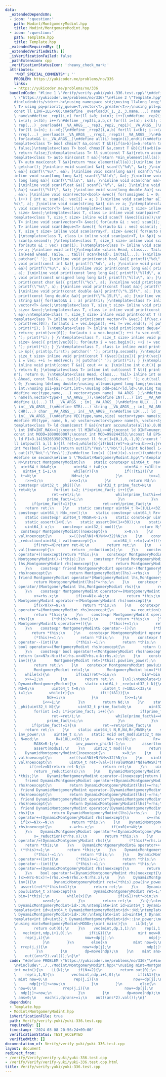 ```yaml
---
data:
  _extendedDependsOn:
  - icon: ':question:'
    path: Modint/MontgomeryModint.hpp
    title: Modint/MontgomeryModint.hpp
  - icon: ':question:'
    path: Template.hpp
    title: Template.hpp
  _extendedRequiredBy: []
  _extendedVerifiedWith: []
  _isVerificationFailed: false
  _pathExtension: cpp
  _verificationStatusIcon: ':heavy_check_mark:'
  attributes:
    '*NOT_SPECIAL_COMMENTS*': ''
    PROBLEM: https://yukicoder.me/problems/no/336
    links:
    - https://yukicoder.me/problems/no/336
  bundledCode: "#line 1 \"Verify/verify-yuki/yuki-336.test.cpp\"\n#define PROBLEM\
    \ \"https://yukicoder.me/problems/no/336\"\n#line 2 \"Template.hpp\"\n//https://tatyam.hatenablog.com/entry/2019/12/15/003634\n\
    #include<bits/stdc++.h>\nusing namespace std;\nusing ll=long long;\ntemplate<class\
    \ T> using pq=priority_queue<T,vector<T>,greater<T>>;\nusing pll=pair<ll,ll>;\n\
    const ll LINF=1LL<<60;\n#define _overload3(_1,_2,_3,name,...) name\n#define _overload4(_1,_2,_3,_4,name,...)\
    \ name\n#define _rep1(i,n) for(ll i=0; i<(n); i++)\n#define _rep2(i,a,b) for(ll\
    \ i=(a); i<(b); i++)\n#define _rep3(i,a,b,c) for(ll i=(a); i<(b); i+=(c))\n#define\
    \ rep(...) _overload4(__VA_ARGS__,_rep3,_rep2,_rep1)(__VA_ARGS__)\n#define _rrep1(i,n)\
    \ for(ll i=(n); i-->0;)\n#define _rrep2(i,a,b) for(ll i=(b); i-->(a);)\n#define\
    \ rrep(...) _overload3(__VA_ARGS__,_rrep2,_rrep1)(__VA_ARGS__)\n#define each(i,...)\
    \ for(auto&& i:__VA_ARGS__)\n#define all(i) begin(i),end(i)\n#define rall(i) rbegin(i),rend(i)\n\
    template<class T> bool chmin(T &a,const T &b){if(a>b){a=b;return true;}else return\
    \ false;}\ntemplate<class T> bool chmax(T &a,const T &b){if(a<b){a=b;return true;}else\
    \ return false;}\ntemplate<class T> ll sum(const T &a){return accumulate(all(a),0LL);}\n\
    template<class T> auto min(const T &a){return *min_element(all(a));}\ntemplate<class\
    \ T> auto max(const T &a){return *max_element(all(a));}\ninline int scan(){ return\
    \ getchar(); }\ninline void scan(int &a){ scanf(\"%d\", &a); }\ninline void scan(unsigned\
    \ &a){ scanf(\"%u\", &a); }\ninline void scan(long &a){ scanf(\"%ld\", &a); }\n\
    inline void scan(long long &a){ scanf(\"%lld\", &a); }\ninline void scan(unsigned\
    \ long long &a){ scanf(\"%llu\", &a); }\ninline void scan(char &a){ cin >> a;\
    \ }\ninline void scan(float &a){ scanf(\"%f\", &a); }\ninline void scan(double\
    \ &a){ scanf(\"%lf\", &a); }\ninline void scan(long double &a){ scanf(\"%Lf\"\
    , &a); }\ninline void scan(vector<bool> &vec){ for(unsigned i = 0; i < vec.size();\
    \ i++) { int a; scan(a); vec[i] = a; } }\ninline void scan(char a[]){ scanf(\"\
    %s\", a); }\ninline void scan(string &a){ cin >> a; }\ntemplate<class T> inline\
    \ void scan(vector<T> &vec);\ntemplate<class T, size_t size> inline void scan(array<T,\
    \ size> &vec);\ntemplate<class T, class L> inline void scan(pair<T, L> &p);\n\
    template<class T, size_t size> inline void scan(T (&vec)[size]);\ntemplate<class\
    \ T> inline void scan(vector<T> &vec){ for(auto &i : vec) scan(i); }\ntemplate<class\
    \ T> inline void scan(deque<T> &vec){ for(auto &i : vec) scan(i); }\ntemplate<class\
    \ T, size_t size> inline void scan(array<T, size> &vec){ for(auto &i : vec) scan(i);\
    \ }\ntemplate<class T, class L> inline void scan(pair<T, L> &p){ scan(p.first);\
    \ scan(p.second); }\ntemplate<class T, size_t size> inline void scan(T (&vec)[size]){\
    \ for(auto &i : vec) scan(i); }\ntemplate<class T> inline void scan(T &a){ cin\
    \ >> a; }\ninline void in(){}\ntemplate <class Head, class... Tail> inline void\
    \ in(Head &head, Tail&... tail){ scan(head); in(tail...); }\ninline void print(){\
    \ putchar(' '); }\ninline void print(const bool &a){ printf(\"%d\", a); }\ninline\
    \ void print(const int &a){ printf(\"%d\", a); }\ninline void print(const unsigned\
    \ &a){ printf(\"%u\", a); }\ninline void print(const long &a){ printf(\"%ld\"\
    , a); }\ninline void print(const long long &a){ printf(\"%lld\", a); }\ninline\
    \ void print(const unsigned long long &a){ printf(\"%llu\", a); }\ninline void\
    \ print(const char &a){ printf(\"%c\", a); }\ninline void print(const char a[]){\
    \ printf(\"%s\", a); }\ninline void print(const float &a){ printf(\"%.15f\", a);\
    \ }\ninline void print(const double &a){ printf(\"%.15f\", a); }\ninline void\
    \ print(const long double &a){ printf(\"%.15Lf\", a); }\ninline void print(const\
    \ string &a){ for(auto&& i : a) print(i); }\ntemplate<class T> inline void print(const\
    \ vector<T> &vec);\ntemplate<class T, size_t size> inline void print(const array<T,\
    \ size> &vec);\ntemplate<class T, class L> inline void print(const pair<T, L>\
    \ &p);\ntemplate<class T, size_t size> inline void print(const T (&vec)[size]);\n\
    template<class T> inline void print(const vector<T> &vec){ if(vec.empty()) return;\
    \ print(vec[0]); for(auto i = vec.begin(); ++i != vec.end(); ){ putchar(' ');\
    \ print(*i); } }\ntemplate<class T> inline void print(const deque<T> &vec){ if(vec.empty())\
    \ return; print(vec[0]); for(auto i = vec.begin(); ++i != vec.end(); ){ putchar('\
    \ '); print(*i); } }\ntemplate<class T, size_t size> inline void print(const array<T,\
    \ size> &vec){ print(vec[0]); for(auto i = vec.begin(); ++i != vec.end(); ){ putchar('\
    \ '); print(*i); } }\ntemplate<class T, class L> inline void print(const pair<T,\
    \ L> &p){ print(p.first); putchar(' '); print(p.second); }\ntemplate<class T,\
    \ size_t size> inline void print(const T (&vec)[size]){ print(vec[0]); for(auto\
    \ i = vec; ++i != end(vec); ){ putchar(' '); print(*i); } }\ntemplate<class T>\
    \ inline void print(const T &a){ cout << a; }\ninline int out(){ putchar('\\n');\
    \ return 0; }\ntemplate<class T> inline int out(const T &t){ print(t); putchar('\\\
    n'); return 0; }\ntemplate<class Head, class... Tail> inline int out(const Head\
    \ &head, const Tail&... tail){ print(head); putchar(' '); out(tail...); return\
    \ 0; }\nusing ld=long double;\nusing ull=unsigned long long;\nusing uint=unsigned\
    \ int;\nusing pii=pair<int,int>;\nusing pdd=pair<ld,ld>;\nusing tuplis=array<ll,3>;\n\
    #define vec(type,name,...) vector<type> name(__VA_ARGS__);\n#define vv(type,name,h,...)vector<vector<type>>\
    \ name(h,vector<type>(__VA_ARGS__));\n#define INT(...) int __VA_ARGS__; in(__VA_ARGS__)\n\
    #define LL(...) ll __VA_ARGS__; in(__VA_ARGS__)\n#define ULL(...) ull __VA_ARGS__;\
    \ in(__VA_ARGS__)\n#define STR(...) string __VA_ARGS__; in(__VA_ARGS__)\n#define\
    \ CHR(...) char __VA_ARGS__; in(__VA_ARGS__)\n#define LD(...) ld __VA_ARGS__;\
    \ in(__VA_ARGS__)\n#define VEC(type,name,size) vector<type> name(size); in(name)\n\
    #define VV(type, name, h, w) vector<vector<type>> name(h, vector<type>(w)); in(name)\n\
    template<class T> ld dsum(const T &a){return accumulate(all(a),0.0L);}\nconst\
    \ int INF=INT_MAX>>1;\nconst ll MINF=1LL<<40;\nconst ld DINF=numeric_limits<ld>::infinity();\n\
    const int MODD=1000000007;\nconst int MOD=998244353;\nconst ld EPS=1e-9;\nconst\
    \ ld PI=3.1415926535897932;\nconst ll four[]={0,1,0,-1,0};\nconst ll eight[]={0,1,1,0,-1,-1,1,-1,0};\n\
    ll intpow(ll a,ll b){ll ret=1;while(b){if(b&1)ret*=a;a*=a;b>>=1;}return ret;}\n\
    int Yes(bool i=true){return out(i?\"Yes\":\"No\");}\nint No(bool i=true){return\
    \ out(i?\"No\":\"Yes\");}\n#define len(x) ((int)(x).size())\n#define fi first\n\
    #define se second\n#line 5 \"Modint/MontgomeryModint.hpp\"\ntemplate<uint32_t\
    \ N>\nstruct MontgomeryModint{\n    static constexpr uint64_t _rev(){\n      \
    \  uint64_t Nd=0;\n        uint64_t t=0;\n        uint64_t r=1ULL<<32;\n     \
    \   uint64_t i=1;\n        while(r){\n            if(!(t&1)){\n              \
    \  t+=N;\n                Nd+=i;\n            }\n            t>>=1;\n        \
    \    r>>=1;\n            i<<=1;\n        }\n        return Nd;\n    }\n    static\
    \ constexpr uint32_t _phi(){\n        uint32_t prime_fact=N;\n        uint32_t\
    \ ret=N;\n        for(int i=2; i*i<prime_fact; i++){\n            if(prime_fact%i==0){\n\
    \                ret-=ret/i;\n                while(prime_fact%i==0){\n      \
    \              prime_fact/=i;\n                }\n            }\n        }\n \
    \       if(prime_fact!=1){\n            ret-=ret/prime_fact;\n        }\n    \
    \    return ret;\n    }\n    static constexpr uint64_t R=(1ULL<<32);\n    static\
    \ constexpr uint64_t Nd=_rev();\n    static constexpr uint64_t Rr=(Nd*N+1)>>32;\n\
    \    static constexpr uint64_t MASK=R-1;\n    static constexpr uint32_t inv_power=_phi()-1;\n\
    \    static_assert(1<N);\n    static_assert(N<(1<<30));\n    static_assert(N&1);\n\
    \    uint64_t x;\n    constexpr uint32_t mod(){\n        return N;\n    }\n  \
    \  constexpr MontgomeryModint()noexcept{\n        x=0;\n    }\n    constexpr MontgomeryModint(int64_t\
    \ val)noexcept{\n        x=(((val%N)+N)%N<<32)%N;\n    }\n    constexpr uint64_t\
    \ _reduction(uint64_t val)noexcept{\n        uint64_t ret=(val+(((val&MASK)*Nd)&MASK)*N)>>32;\n\
    \        if(ret>=N)return ret-N;\n        return ret;\n    }\n    constexpr uint64_t\
    \ val()noexcept{\n        return _reduction(x);\n    }\n    constexpr MontgomeryModint\
    \ operator+()noexcept{return *this;}\n    constexpr MontgomeryModint operator-()noexcept{return\
    \ MontgomeryModint()-(*this);}\n    constexpr friend MontgomeryModint operator+(MontgomeryModint\
    \ lhs,MontgomeryModint rhs)noexcept{\n        return MontgomeryModint(lhs)+=rhs;\n\
    \    }\n    constexpr friend MontgomeryModint operator-(MontgomeryModint lhs,MontgomeryModint\
    \ rhs)noexcept{\n        return MontgomeryModint(lhs)-=rhs;\n    }\n    constexpr\
    \ friend MontgomeryModint operator*(MontgomeryModint lhs,MontgomeryModint rhs)noexcept{\n\
    \        return MontgomeryModint(lhs)*=rhs;\n    }\n    constexpr friend MontgomeryModint\
    \ operator/(MontgomeryModint lhs,MontgomeryModint rhs){\n        return MontgomeryModint(lhs)/=rhs;\n\
    \    }\n    constexpr MontgomeryModint operator+=(MontgomeryModint rhs)noexcept{\n\
    \        x+=rhs.x;\n        if(x>=N)x-=N;\n        return *this;\n    }\n    constexpr\
    \ MontgomeryModint operator-=(MontgomeryModint rhs)noexcept{\n        x-=rhs.x;\n\
    \        if(x<0)x+=N;\n        return *this;\n    }\n    constexpr MontgomeryModint\
    \ operator*=(MontgomeryModint rhs)noexcept{\n        x=_reduction(x*rhs.x);\n\
    \        return *this;\n    }\n    constexpr MontgomeryModint operator/=(MontgomeryModint\
    \ rhs){\n        (*this)*=rhs.inv();\n        return *this;\n    }\n    constexpr\
    \ MontgomeryModint& operator++(){\n        (*this)+=1;\n        return *this;\n\
    \    }\n    constexpr MontgomeryModint& operator--(){\n        (*this)-=1;\n \
    \       return *this;\n    }\n    constexpr MontgomeryModint operator++(int){\n\
    \        (*this)+=1;\n        return *this;\n    }\n    constexpr MontgomeryModint\
    \ operator--(int){\n        (*this)-=1;\n        return *this;\n    }\n    constexpr\
    \ bool operator==(MontgomeryModint rhs)noexcept{\n        return (x>=N?x-N:x)==(rhs.x>=N?rhs.x-N:rhs.x);\n\
    \    }\n    constexpr bool operator!=(MontgomeryModint rhs)noexcept{\n       \
    \ return (x>=N?x-N:x)!=(rhs.x>=N?rhs.x-N:rhs.x);\n    }\n    constexpr MontgomeryModint\
    \ inv(){\n        MontgomeryModint ret=(*this).pow(inv_power);\n        assert(ret*(*this)==1);\n\
    \        return ret;\n    }\n    constexpr MontgomeryModint pow(uint64_t x)noexcept{\n\
    \        MontgomeryModint ret=1;\n        MontgomeryModint bin=(*this);\n    \
    \    while(x){\n            if(x&1)ret*=bin;\n            bin*=bin;\n        \
    \    x>>=1;\n        }\n        return ret;\n    }\n};\ntemplate<int id>\nstruct\
    \ DynamicMontgomeryModint{\n    static uint64_t _rev(uint32_t N){\n        uint64_t\
    \ Nd=0;\n        uint64_t t=0;\n        uint64_t r=1ULL<<32;\n        uint64_t\
    \ i=1;\n        while(r){\n            if(!(t&1)){\n                t+=N;\n  \
    \              Nd+=i;\n            }\n            t>>=1;\n            r>>=1;\n\
    \            i<<=1;\n        }\n        return Nd;\n    }\n    static uint32_t\
    \ _phi(uint32_t N){\n        uint32_t prime_fact=N;\n        uint32_t ret=N;\n\
    \        for(int i=2; i*i<prime_fact; i++){\n            if(prime_fact%i==0){\n\
    \                ret-=ret/i;\n                while(prime_fact%i==0){\n      \
    \              prime_fact/=i;\n                }\n            }\n        }\n \
    \       if(prime_fact!=1){\n            ret-=ret/prime_fact;\n        }\n    \
    \    return ret;\n    }\n    static uint64_t N,R,Nd,Rr,MASK;\n    static uint32_t\
    \ inv_power;\n    uint64_t x;\n    static void set_mod(uint32_t mod){\n      \
    \  N=mod;\n        R=(1ULL<<32);\n        Nd=_rev(N);\n        Rr=(Nd*N+1)>>32;\n\
    \        MASK=R-1;\n        inv_power=_phi(N)-1;\n        assert(mod<(1<<30));\n\
    \        assert(mod&1);\n    }\n    uint32_t mod(){\n        return N;\n    }\n\
    \    DynamicMontgomeryModint()noexcept{\n        x=0;\n    }\n    DynamicMontgomeryModint(int64_t\
    \ val)noexcept{\n        x=(((val%N)+N)%N<<32)%N;\n    }\n    uint64_t _reduction(uint64_t\
    \ val)noexcept{\n        uint64_t ret=(val+(((val&MASK)*Nd)&MASK)*N)>>32;\n  \
    \      if(ret>=N)return ret-N;\n        return ret;\n    }\n    uint64_t val()noexcept{\n\
    \        return _reduction(x);\n    }\n    DynamicMontgomeryModint operator+()noexcept{return\
    \ *this;}\n    DynamicMontgomeryModint operator-()noexcept{return DynamicMontgomeryModint()-(*this);}\n\
    \    friend DynamicMontgomeryModint operator+(DynamicMontgomeryModint lhs,DynamicMontgomeryModint\
    \ rhs)noexcept{\n        return DynamicMontgomeryModint(lhs)+=rhs;\n    }\n  \
    \  friend DynamicMontgomeryModint operator-(DynamicMontgomeryModint lhs,DynamicMontgomeryModint\
    \ rhs)noexcept{\n        return DynamicMontgomeryModint(lhs)-=rhs;\n    }\n  \
    \  friend DynamicMontgomeryModint operator*(DynamicMontgomeryModint lhs,DynamicMontgomeryModint\
    \ rhs)noexcept{\n        return DynamicMontgomeryModint(lhs)*=rhs;\n    }\n  \
    \  friend DynamicMontgomeryModint operator/(DynamicMontgomeryModint lhs,DynamicMontgomeryModint\
    \ rhs){\n        return DynamicMontgomeryModint(lhs)/=rhs;\n    }\n    DynamicMontgomeryModint\
    \ operator+=(DynamicMontgomeryModint rhs)noexcept{\n        x+=rhs.x;\n      \
    \  if(x>=N)x-=N;\n        return *this;\n    }\n    DynamicMontgomeryModint operator-=(DynamicMontgomeryModint\
    \ rhs)noexcept{\n        x-=rhs.x;\n        if(x<0)x+=N;\n        return *this;\n\
    \    }\n    DynamicMontgomeryModint operator*=(DynamicMontgomeryModint rhs)noexcept{\n\
    \        x=_reduction(x*rhs.x);\n        return *this;\n    }\n    DynamicMontgomeryModint\
    \ operator/=(DynamicMontgomeryModint rhs){\n        (*this)*=rhs.inv();\n    \
    \    return *this;\n    }\n    DynamicMontgomeryModint& operator++(){\n      \
    \  (*this)+=1;\n        return *this;\n    }\n    DynamicMontgomeryModint& operator--(){\n\
    \        (*this)-=1;\n        return *this;\n    }\n    DynamicMontgomeryModint\
    \ operator++(int){\n        (*this)+=1;\n        return *this;\n    }\n    DynamicMontgomeryModint\
    \ operator--(int){\n        (*this)-=1;\n        return *this;\n    }\n    bool\
    \ operator==(DynamicMontgomeryModint rhs)noexcept{\n        return (x>=N?x-N:x)==(rhs.x>=N?rhs.x-N:rhs.x);\n\
    \    }\n    bool operator!=(DynamicMontgomeryModint rhs)noexcept{\n        return\
    \ (x>=N?x-N:x)!=(rhs.x>=N?rhs.x-N:rhs.x);\n    }\n    DynamicMontgomeryModint\
    \ inv(){\n        DynamicMontgomeryModint ret=(*this).pow(inv_power);\n      \
    \  assert(ret*(*this)==1);\n        return ret;\n    }\n    DynamicMontgomeryModint\
    \ pow(uint64_t x)noexcept{\n        DynamicMontgomeryModint ret=1;\n        DynamicMontgomeryModint\
    \ bin=(*this);\n        while(x){\n            if(x&1)ret*=bin;\n            bin*=bin;\n\
    \            x>>=1;\n        }\n        return ret;\n    }\n};\ntemplate<int id>uint64_t\
    \ DynamicMontgomeryModint<id>::N;\ntemplate<int id>uint64_t DynamicMontgomeryModint<id>::R;\n\
    template<int id>uint64_t DynamicMontgomeryModint<id>::Nd;\ntemplate<int id>uint64_t\
    \ DynamicMontgomeryModint<id>::Rr;\ntemplate<int id>uint64_t DynamicMontgomeryModint<id>::MASK;\n\
    template<int id>uint32_t DynamicMontgomeryModint<id>::inv_power;\n#line 4 \"Verify/verify-yuki/yuki-336.test.cpp\"\
    \nusing mint=MontgomeryModint<MODD>;\nint main(){\n    LL(N);\n    if(N<=2){\n\
    \        return out(0);\n    }\n    vec(mint,dp,1,1);\n    rep(i,1,N){\n     \
    \   vec(mint,ndp,i+1,0);\n        if(i&1){\n            mint now=0;\n        \
    \    rep(j,i){\n                now+=dp[j];\n                ndp[j+1]+=now;\n\
    \            }\n        }\n        else{\n            mint now=0;\n          \
    \  rrep(j,i){\n                now+=dp[j];\n                ndp[j]+=now;\n   \
    \         }\n        }\n        dp=move(ndp);\n    }\n    mint ans=0;\n    each(i,dp)ans+=i;\n\
    \    out((ans*2).val());\n}\n"
  code: "#define PROBLEM \"https://yukicoder.me/problems/no/336\"\n#include\"../../Template.hpp\"\
    \n#include\"../../Modint/MontgomeryModint.hpp\"\nusing mint=MontgomeryModint<MODD>;\n\
    int main(){\n    LL(N);\n    if(N<=2){\n        return out(0);\n    }\n    vec(mint,dp,1,1);\n\
    \    rep(i,1,N){\n        vec(mint,ndp,i+1,0);\n        if(i&1){\n           \
    \ mint now=0;\n            rep(j,i){\n                now+=dp[j];\n          \
    \      ndp[j+1]+=now;\n            }\n        }\n        else{\n            mint\
    \ now=0;\n            rrep(j,i){\n                now+=dp[j];\n              \
    \  ndp[j]+=now;\n            }\n        }\n        dp=move(ndp);\n    }\n    mint\
    \ ans=0;\n    each(i,dp)ans+=i;\n    out((ans*2).val());\n}"
  dependsOn:
  - Template.hpp
  - Modint/MontgomeryModint.hpp
  isVerificationFile: true
  path: Verify/verify-yuki/yuki-336.test.cpp
  requiredBy: []
  timestamp: '2024-03-08 20:56:24+09:00'
  verificationStatus: TEST_ACCEPTED
  verifiedWith: []
documentation_of: Verify/verify-yuki/yuki-336.test.cpp
layout: document
redirect_from:
- /verify/Verify/verify-yuki/yuki-336.test.cpp
- /verify/Verify/verify-yuki/yuki-336.test.cpp.html
title: Verify/verify-yuki/yuki-336.test.cpp
---
```

